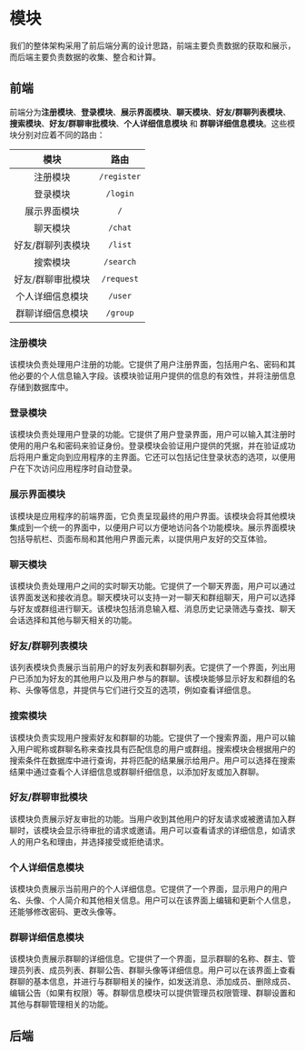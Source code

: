 # 模块

我们的整体架构采用了前后端分离的设计思路，前端主要负责数据的获取和展示，而后端主要负责数据的收集、整合和计算。

## 前端

前端分为**注册模块**、**登录模块**、**展示界面模块**、**聊天模块**、**好友/群聊列表模块**、**搜索模块**、**好友/群聊审批模块**、**个人详细信息模块** 和 **群聊详细信息模块**。这些模块分别对应着不同的路由：

| 模块 | 路由 |
|:-:|:-:|
| 注册模块 | `/register` |
| 登录模块 | `/login` |
| 展示界面模块 | `/` |
| 聊天模块 | `/chat` |
| 好友/群聊列表模块 | `/list` |
| 搜索模块 | `/search` |
| 好友/群聊审批模块 | `/request` |
| 个人详细信息模块 | `/user` |
| 群聊详细信息模块 | `/group` |

### 注册模块

该模块负责处理用户注册的功能。它提供了用户注册界面，包括用户名、密码和其他必要的个人信息输入字段。该模块验证用户提供的信息的有效性，并将注册信息存储到数据库中。

### 登录模块

该模块负责处理用户登录的功能。它提供了用户登录界面，用户可以输入其注册时使用的用户名和密码来验证身份。登录模块会验证用户提供的凭据，并在验证成功后将用户重定向到应用程序的主界面。它还可以包括记住登录状态的选项，以便用户在下次访问应用程序时自动登录。

### 展示界面模块

该模块是应用程序的前端界面，它负责呈现最终的用户界面。该模块会将其他模块集成到一个统一的界面中，以便用户可以方便地访问各个功能模块。展示界面模块包括导航栏、页面布局和其他用户界面元素，以提供用户友好的交互体验。

### 聊天模块

该模块负责处理用户之间的实时聊天功能。它提供了一个聊天界面，用户可以通过该界面发送和接收消息。聊天模块可以支持一对一聊天和群组聊天，用户可以选择与好友或群组进行聊天。该模块包括消息输入框、消息历史记录筛选与查找、聊天会话选择和其他与聊天相关的功能。

### 好友/群聊列表模块

该列表模块负责展示当前用户的好友列表和群聊列表。它提供了一个界面，列出用户已添加为好友的其他用户以及用户参与的群聊。该模块能够显示好友和群组的名称、头像等信息，并提供与它们进行交互的选项，例如查看详细信息。

### 搜索模块

该模块负责实现用户搜索好友和群聊的功能。它提供了一个搜索界面，用户可以输入用户昵称或群聊名称来查找具有匹配信息的用户或群组。搜索模块会根据用户的搜索条件在数据库中进行查询，并将匹配的结果展示给用户。用户可以选择在搜索结果中通过查看个人详细信息或群聊纤细信息，以添加好友或加入群聊。

### 好友/群聊审批模块

该模块负责展示好友审批的功能。当用户收到其他用户的好友请求或被邀请加入群聊时，该模块会显示待审批的请求或邀请。用户可以查看请求的详细信息，如请求人的用户名和理由，并选择接受或拒绝请求。

### 个人详细信息模块

该模块负责展示当前用户的个人详细信息。它提供了一个界面，显示用户的用户名、头像、个人简介和其他相关信息。用户可以在该界面上编辑和更新个人信息，还能够修改密码、更改头像等。

### 群聊详细信息模块

该模块负责展示群聊的详细信息。它提供了一个界面，显示群聊的名称、群主、管理员列表、成员列表、群聊公告、群聊头像等详细信息。用户可以在该界面上查看群聊的基本信息，并进行与群聊相关的操作，如发送消息、添加成员、删除成员、编辑公告（如果有权限）等。群聊信息模块可以提供管理员权限管理、群聊设置和其他与群聊管理相关的功能。

## 后端
